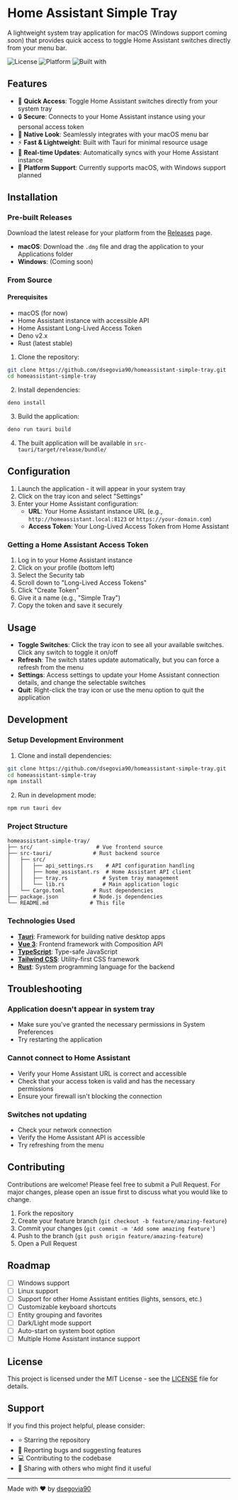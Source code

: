 # Home Assistant Simple Tray

A lightweight system tray application for macOS (Windows support coming soon) that provides quick access to toggle Home Assistant switches directly from your menu bar.

![License](https://img.shields.io/badge/license-MIT-blue.svg)
![Platform](https://img.shields.io/badge/platform-macOS-lightgrey.svg)
![Built with](https://img.shields.io/badge/built%20with-Tauri%20%2B%20Vue%203-brightgreen.svg)

## Features

- 🎯 **Quick Access**: Toggle Home Assistant switches directly from your system tray
- 🔒 **Secure**: Connects to your Home Assistant instance using your personal access token
- 🎨 **Native Look**: Seamlessly integrates with your macOS menu bar
- ⚡ **Fast & Lightweight**: Built with Tauri for minimal resource usage
- 🔄 **Real-time Updates**: Automatically syncs with your Home Assistant instance
- 📱 **Platform Support**: Currently supports macOS, with Windows support planned



## Installation

### Pre-built Releases

Download the latest release for your platform from the [Releases](https://github.com/dsegovia90/homeassistant-simple-tray/releases) page.

- **macOS**: Download the `.dmg` file and drag the application to your Applications folder
- **Windows**: (Coming soon)

### From Source

#### Prerequisites

- macOS (for now)
- Home Assistant instance with accessible API
- Home Assistant Long-Lived Access Token
- Deno v2.x
- Rust (latest stable)

1. Clone the repository:
```bash
git clone https://github.com/dsegovia90/homeassistant-simple-tray.git
cd homeassistant-simple-tray
```

2. Install dependencies:
```bash
deno install
```

3. Build the application:
```bash
deno run tauri build
```

4. The built application will be available in `src-tauri/target/release/bundle/`

## Configuration

1. Launch the application - it will appear in your system tray
2. Click on the tray icon and select "Settings"
3. Enter your Home Assistant configuration:
   - **URL**: Your Home Assistant instance URL (e.g., `http://homeassistant.local:8123` or `https://your-domain.com`)
   - **Access Token**: Your Long-Lived Access Token from Home Assistant

### Getting a Home Assistant Access Token

1. Log in to your Home Assistant instance
2. Click on your profile (bottom left)
3. Select the Security tab
4. Scroll down to "Long-Lived Access Tokens"
5. Click "Create Token"
6. Give it a name (e.g., "Simple Tray")
7. Copy the token and save it securely

## Usage

- **Toggle Switches**: Click the tray icon to see all your available switches. Click any switch to toggle it on/off
- **Refresh**: The switch states update automatically, but you can force a refresh from the menu
- **Settings**: Access settings to update your Home Assistant connection details, and change the selectable switches
- **Quit**: Right-click the tray icon or use the menu option to quit the application

## Development

### Setup Development Environment

1. Clone and install dependencies:
```bash
git clone https://github.com/dsegovia90/homeassistant-simple-tray.git
cd homeassistant-simple-tray
npm install
```

2. Run in development mode:
```bash
npm run tauri dev
```

### Project Structure

```
homeassistant-simple-tray/
├── src/                    # Vue frontend source
├── src-tauri/             # Rust backend source
│   ├── src/
│   │   ├── api_settings.rs    # API configuration handling
│   │   ├── home_assistant.rs  # Home Assistant API client
│   │   ├── tray.rs           # System tray management
│   │   └── lib.rs            # Main application logic
│   └── Cargo.toml         # Rust dependencies
├── package.json           # Node.js dependencies
└── README.md             # This file
```

### Technologies Used

- **[Tauri](https://tauri.app/)**: Framework for building native desktop apps
- **[Vue 3](https://vuejs.org/)**: Frontend framework with Composition API
- **[TypeScript](https://www.typescriptlang.org/)**: Type-safe JavaScript
- **[Tailwind CSS](https://tailwindcss.com/)**: Utility-first CSS framework
- **[Rust](https://www.rust-lang.org/)**: System programming language for the backend

## Troubleshooting

### Application doesn't appear in system tray
- Make sure you've granted the necessary permissions in System Preferences
- Try restarting the application

### Cannot connect to Home Assistant
- Verify your Home Assistant URL is correct and accessible
- Check that your access token is valid and has the necessary permissions
- Ensure your firewall isn't blocking the connection

### Switches not updating
- Check your network connection
- Verify the Home Assistant API is accessible
- Try refreshing from the menu

## Contributing

Contributions are welcome! Please feel free to submit a Pull Request. For major changes, please open an issue first to discuss what you would like to change.

1. Fork the repository
2. Create your feature branch (`git checkout -b feature/amazing-feature`)
3. Commit your changes (`git commit -m 'Add some amazing feature'`)
4. Push to the branch (`git push origin feature/amazing-feature`)
5. Open a Pull Request

## Roadmap

- [ ] Windows support
- [ ] Linux support
- [ ] Support for other Home Assistant entities (lights, sensors, etc.)
- [ ] Customizable keyboard shortcuts
- [ ] Entity grouping and favorites
- [ ] Dark/Light mode support
- [ ] Auto-start on system boot option
- [ ] Multiple Home Assistant instance support

## License

This project is licensed under the MIT License - see the [LICENSE](LICENSE) file for details.

## Support

If you find this project helpful, please consider:
- ⭐ Starring the repository
- 🐛 Reporting bugs and suggesting features
- 💻 Contributing to the codebase
- 📣 Sharing with others who might find it useful

---

Made with ❤️ by [dsegovia90](https://github.com/dsegovia90)
